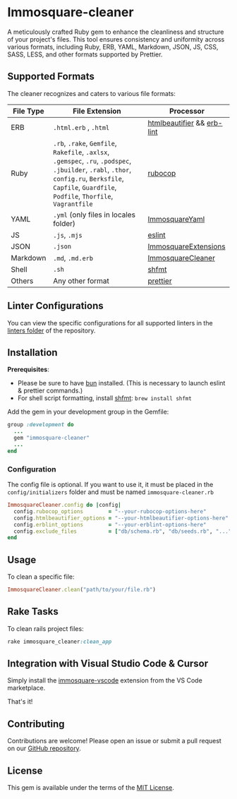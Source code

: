 # Immosquare-cleaner

A meticulously crafted Ruby gem to enhance the cleanliness and structure of your project's files. This tool ensures consistency and uniformity across various formats, including Ruby, ERB, YAML, Markdown, JSON, JS, CSS, SASS, LESS, and other formats supported by Prettier.

## Supported Formats

The cleaner recognizes and caters to various file formats:

| File Type   | File Extension                                                                                                                                                                                        | Processor                                                                                                           |
| ----------- | ----------------------------------------------------------------------------------------------------------------------------------------------------------------------------------------------------- | ------------------------------------------------------------------------------------------------------------------- |
| ERB         | `.html.erb` , `.html`                                                                                                                                                                                 | [htmlbeautifier](https://github.com/threedaymonk/htmlbeautifier) && [erb-lint](https://github.com/Shopify/erb-lint) |
| Ruby        | `.rb`, `.rake`, `Gemfile`, `Rakefile`, `.axlsx`, `.gemspec`, `.ru`, `.podspec`, `.jbuilder`, `.rabl`, `.thor`, `config.ru`, `Berksfile`, `Capfile`, `Guardfile`, `Podfile`, `Thorfile`, `Vagrantfile` | [rubocop](https://rubocop.org/)                                                                                     |
| YAML        | `.yml` (only files in locales folder)                                                                                                                                                                 | [ImmosquareYaml](https://github.com/immosquare/immosquare-yaml)                                                     |
| JS          | `.js`, `.mjs`                                                                                                                                                                                         | [eslint](https://eslint.org/)                                                                                       |
| JSON        | `.json`                                                                                                                                                                                               | [ImmosquareExtensions](https://github.com/immosquare/immosquare-extensions)                                         |
| Markdown    | `.md`, `.md.erb`                                                                                                                                                                                      | [ImmosquareCleaner](https://github.com/immosquare/immosquare-cleaner)                                               |
| Shell       | `.sh`                                                                                                                                                                                                 | [shfmt](https://github.com/mvdan/sh)                                                                                |
| Others      | Any other format                                                                                                                                                                                      | [prettier](https://prettier.io/)                                                                                    |

## Linter Configurations

You can view the specific configurations for all supported linters in the [linters folder](https://github.com/immosquare/immosquare-cleaner/tree/main/linters) of the repository.

## Installation

**Prerequisites**: 
- Please be sure to have [bun](https://bun.sh/) installed. (This is necessary to launch eslint & prettier commands.)
- For shell script formatting, install [shfmt](https://github.com/mvdan/sh): `brew install shfmt`

Add the gem in your development group in the Gemfile:

```ruby
group :development do
  ...
  gem "immosquare-cleaner"
  ...
end
```


### Configuration

The config file is optional. If you want to use it, it must be placed in the `config/initializers` folder and must be named `immosquare-cleaner.rb`

```ruby
ImmosquareCleaner.config do |config|
  config.rubocop_options        = "--your-rubocop-options-here"
  config.htmlbeautifier_options = "--your-htmlbeautifier-options-here"
  config.erblint_options        = "--your-erblint-options-here"
  config.exclude_files          = ["db/schema.rb", "db/seeds.rb", "..."]
end
```


## Usage

To clean a specific file:

```ruby
ImmosquareCleaner.clean("path/to/your/file.rb")
```

## Rake Tasks

To clean rails project files:

```ruby
rake immosquare_cleaner:clean_app
```


## Integration with Visual Studio Code & Cursor

Simply install the [immosquare-vscode](https://marketplace.visualstudio.com/items?itemName=immosquare.immosquare-vscode) extension from the VS Code marketplace.

That's it!

## Contributing

Contributions are welcome! Please open an issue or submit a pull request on our [GitHub repository](https://github.com/immosquare/immosquare-cleaner).

## License

This gem is available under the terms of the [MIT License](https://opensource.org/licenses/MIT).
